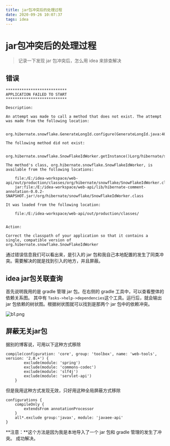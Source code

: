 ```yaml
---
title: jar包冲突后的处理过程
date: 2020-09-26 10:07:37
tags: idea
---
```


# jar包冲突后的处理过程
> 记录一下发现 jar 包冲突后，怎么用 idea 来排查解决
> 

## 错误
```
***************************
APPLICATION FAILED TO START
***************************

Description:

An attempt was made to call a method that does not exist. The attempt was made from the following location:

    org.hibernate.snowflake.GenerateLongId.configure(GenerateLongId.java:40)

The following method did not exist:

    org.hibernate.snowflake.SnowFlakeIdWorker.getInstance()Lorg/hibernate/snowflake/SnowFlakeIdWorker;

The method's class, org.hibernate.snowflake.SnowFlakeIdWorker, is available from the following locations:

    file:/E:/idea-workspace/web-api/out/production/classes/org/hibernate/snowflake/SnowFlakeIdWorker.class
    jar:file:/E:/idea-workspace/web-api/lib/hibernate-comment-annotation-0.0.2-SNAPSHOT.jar!/org/hibernate/snowflake/SnowFlakeIdWorker.class

It was loaded from the following location:

    file:/E:/idea-workspace/web-api/out/production/classes/


Action:

Correct the classpath of your application so that it contains a single, compatible version of org.hibernate.snowflake.SnowFlakeIdWorker
```

通过错误信息我们可以看出来，是引入的 jar 包和我自己本地配置的发生了同类冲突。需要解决的就是找到引入的地方，并且屏蔽。

## idea jar包关联查询
首先说明我用的是 gradle 管理 jar 包。在右侧的 gradle 工具中，可以查看整体的依赖关系图。
其中有 `Tasks->help->dependencies`这个工具。运行后，就会输出 jar 包依赖的树状图。根据树状图就可以找到是那两个 jar 包中的依赖冲突。

![b1.png](b1.png)

## 屏蔽无关jar包
据别的博客说，可用以下这种方式移除
```
compile(configuration: 'core', group: 'toolbox', name: 'web-tools', version: '2.0.+') {
        exclude(module: 'spring')
        exclude(module: 'commons-codec')
        exclude(module: 'slf4j')
        exclude(module: 'servlet-api')
    }
```
但是我用这种方式发现无效，只好用这种全局屏蔽方式移除
```
configurations {
    compileOnly {
        extendsFrom annotationProcessor
    }
    all*.exclude group:'javax', module: 'javaee-api'
}
```
**注意：**这个方法是因为我是本地导入了一个 jar 包和 gradle 管理的发生了冲突。
成功解决。